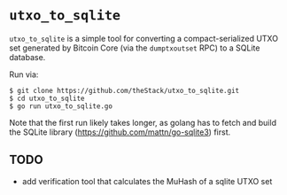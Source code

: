 # `utxo_to_sqlite`

`utxo_to_sqlite` is a simple tool for converting a compact-serialized UTXO set generated
by Bitcoin Core (via the `dumptxoutset` RPC) to a SQLite database.

Run via:
```
$ git clone https://github.com/theStack/utxo_to_sqlite.git
$ cd utxo_to_sqlite
$ go run utxo_to_sqlite.go
```

Note that the first run likely takes longer, as golang has to fetch and build the SQLite library
(https://github.com/mattn/go-sqlite3) first.

## TODO
- add verification tool that calculates the MuHash of a sqlite UTXO set
